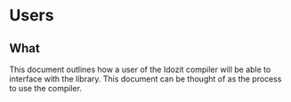 # Users

## What

This document outlines how a user of the Idozit compiler will be able to interface with the library. This document can be thought of as the process to use the compiler.

